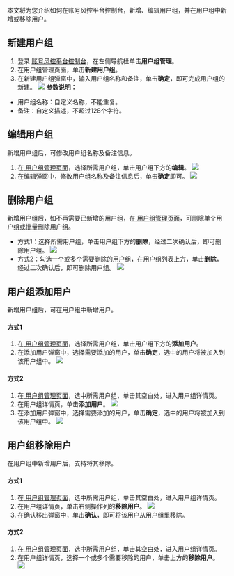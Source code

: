 本文将为您介绍如何在账号风控平台控制台，新增、编辑用户组，并在用户组中新增或移除用户。

## 新建用户组
1. 登录 [账号风控平台控制台](https://console.cloud.tencent.com/ciam/)，在左侧导航栏单击**用户组管理**。
2. 在用户组管理页面，单击**新建用户组**。
3. 在新建用户组弹窗中，输入用户组名称和备注，单击**确定**，即可完成用户组的新建。
![](https://qcloudimg.tencent-cloud.cn/raw/4437cd7b26a26a1ab3de44fa6521eca5.png)
**参数说明：**
 - 用户组名称：自定义名称，不能重复。
 - 备注：自定义描述，不超过128个字符。
 


## 编辑用户组
新增用户组后，可修改用户组名称及备注信息。
1. 在[ 用户组管理页面](https://console.cloud.tencent.com/ciam/user-group-management)，选择所需用户组，单击用户组下方的**编辑**。
![](https://qcloudimg.tencent-cloud.cn/raw/00349061c62c3ce775c6d8111123cb2e.png)
2. 在编辑弹窗中，修改用户组名称及备注信息后，单击**确定**即可。
![](https://qcloudimg.tencent-cloud.cn/raw/979cbbc3e1e3970e6d96891f909f3f6f.png)


## 删除用户组
新增用户组后，如不再需要已新增的用户组，在[ 用户组管理页面](https://console.cloud.tencent.com/ciam/user-group-management)，可删除单个用户组或批量删除用户组。
- 方式1：选择所需用户组，单击用户组下方的**删除**，经过二次确认后，即可删除用户组。
![](https://qcloudimg.tencent-cloud.cn/raw/c20badb1c82fe77ba38e890a5fac85dc.png)
- 方式2：勾选一个或多个需要删除的用户组，在用户组列表上方，单击**删除**，经过二次确认后，即可删除用户组。
![](https://qcloudimg.tencent-cloud.cn/raw/c5ce546b8120e320e1e505310b671c7e.png)


## 用户组添加用户
新增用户组后，可在用户组中新增用户。

#### 方式1
1. 在[ 用户组管理页面](https://console.cloud.tencent.com/ciam/user-group-management)，选择所需用户组，单击用户组下方的**添加用户**。
2. 在添加用户弹窗中，选择需要添加的用户，单击**确定**，选中的用户将被加入到该用户组中。
![](https://qcloudimg.tencent-cloud.cn/raw/156f4cedc52ded11dd34cce09634d58e.png)

#### 方式2
1. 在[ 用户组管理页面](https://console.cloud.tencent.com/ciam/user-group-management)，选中所需用户组，单击其空白处，进入用户组详情页。
2. 在用户组详情页，单击**添加用户**。
![](https://qcloudimg.tencent-cloud.cn/raw/93702f3f38b6056be13b0e7d9c26c5a4.png)
3. 在添加用户弹窗中，选择需要添加的用户，单击**确定**，选中的用户将被加入到该用户组中。
![](https://qcloudimg.tencent-cloud.cn/raw/156f4cedc52ded11dd34cce09634d58e.png)

## 用户组移除用户
在用户组中新增用户后，支持将其移除。

#### 方式1
1. 在[ 用户组管理页面](https://console.cloud.tencent.com/ciam/user-group-management)，选中所需用户组，单击其空白处，进入用户组详情页。
2. 在用户组详情页，单击右侧操作列的**移除用户**。
![](https://qcloudimg.tencent-cloud.cn/raw/72b6c9844165ec32cb0aa886b78363c6.png)
3. 在确认移出弹窗中，单击**确认**，即可将该用户从用户组里移除。


#### 方式2
1. 在[ 用户组管理页面](https://console.cloud.tencent.com/ciam/user-group-management)，选中所需用户组，单击其空白处，进入用户组详情页。
2. 在用户组详情页，选择一个或多个需要移除的用户，单击上方的**移除用户**。
![](https://qcloudimg.tencent-cloud.cn/raw/978f9ad61d655760e17bc1149d9e0610.png)
